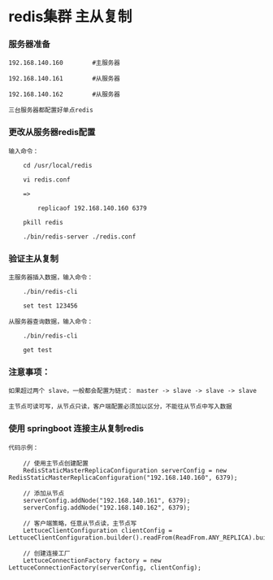 
# redis集群 主从复制

### 服务器准备

    192.168.140.160        #主服务器

    192.168.140.161        #从服务器

    192.168.140.162        #从服务器

    三台服务器都配置好单点redis

### 更改从服务器redis配置

    输入命令：

        cd /usr/local/redis

        vi redis.conf

        =>

            replicaof 192.168.140.160 6379

        pkill redis

        ./bin/redis-server ./redis.conf

### 验证主从复制

    主服务器插入数据，输入命令：

        ./bin/redis-cli

        set test 123456

    从服务器查询数据，输入命令：

        ./bin/redis-cli

        get test

### 注意事项：

    如果超过两个 slave，一般都会配置为链式： master -> slave -> slave -> slave

    主节点可读可写，从节点只读，客户端配置必须加以区分，不能往从节点中写入数据

### 使用 springboot 连接主从复制redis

    代码示例：

        // 使用主节点创建配置
        RedisStaticMasterReplicaConfiguration serverConfig = new RedisStaticMasterReplicaConfiguration("192.168.140.160", 6379);

        // 添加从节点
        serverConfig.addNode("192.168.140.161", 6379);
        serverConfig.addNode("192.168.140.162", 6379);

        // 客户端策略，任意从节点读，主节点写
        LettuceClientConfiguration clientConfig = LettuceClientConfiguration.builder().readFrom(ReadFrom.ANY_REPLICA).build();

        // 创建连接工厂
        LettuceConnectionFactory factory = new LettuceConnectionFactory(serverConfig, clientConfig);
